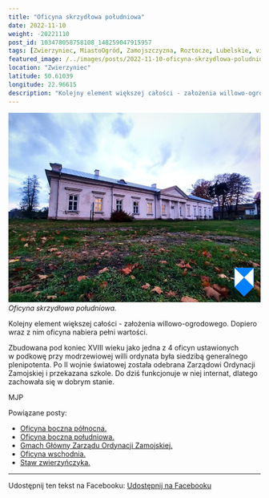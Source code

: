 ```yaml
---
title: "Oficyna skrzydłowa południowa"
date: 2022-11-10
weight: -20221110
post_id: 103478058758108_148259047915957
tags: [Zwierzyniec, MiastoOgród, Zamojszczyzna, Roztocze, Lubelskie, villarestituta, turystyka, dziedzictwo, zabytki, krajobrazy]
featured_image: /../images/posts/2022-11-10-oficyna-skrzydlowa-poludniowa.jpg
location: "Zwierzyniec"
latitude: 50.61039
longitude: 22.96615
description: "Kolejny element większej całości - założenia willowo-ogrodowego. Dopiero wraz z nim oficyna nabiera pełni wartości...."
---
```


![Oficyna skrzydłowa południowa.](/images/posts/2022-11-10-oficyna-skrzydlowa-poludniowa.jpg)
*Oficyna skrzydłowa południowa.*

Kolejny element większej całości - założenia willowo-ogrodowego. Dopiero wraz z nim oficyna nabiera pełni wartości.

Zbudowana pod koniec XVIII wieku jako jedna z 4 oficyn ustawionych w podkowę przy modrzewiowej willi ordynata była siedzibą generalnego plenipotenta.
Po II wojnie światowej została odebrana Zarządowi Ordynacji Zamojskiej i przekazana szkole. Do dziś funkcjonuje w niej internat, dlatego zachowała się w dobrym stanie.



MJP

Powiązane posty:
- [Oficyna boczna północna.](/posts/Oficyna-boczna-polnocna)
- [Oficyna boczna południowa.](/posts/Oficyna-boczna-poludniowa)
- [Gmach Główny Zarządu Ordynacji Zamojskiej.](/posts/Gmach-Glowny-Zarzadu-Ordynacji-Zamojskiej)
- [Oficyna wschodnia.](/posts/Oficyna-wschodnia)
- [Staw zwierzyńczyka.](/posts/Staw-zwierzynczyka)


---

Udostępnij ten tekst na Facebooku:
[Udostępnij na Facebooku](https://www.facebook.com/sharer/sharer.php?u=https://stowarzyszeniewachniewskiej.pl/posts/Oficyna-skrzydlowa-poludniowa)

<script type="application/ld+json">
{
  "@context": "https://schema.org",
  "@type": "BlogPosting",
  "headline": "Oficyna skrzydłowa południowa",
  "datePublished": "2022-11-10",
  "dateModified": "2022-11-10",
  "author": {
    "@type": "Organization",
    "name": "Stowarzyszenie im. Aleksandry Wachniewskiej"
  },
  "publisher": {
    "@type": "Organization",
    "name": "Stowarzyszenie im. Aleksandry Wachniewskiej",
    "logo": {
      "@type": "ImageObject",
      "url": "https://stowarzyszeniewachniewskiej.pl/images/logo/logo.svg"
    }
  },
  "mainEntityOfPage": {
    "@type": "WebPage",
    "@id": "https://stowarzyszeniewachniewskiej.pl/posts/oficyna-skrzydlowa-poludniowa"
  },
  "image": {
    "@type": "ImageObject",
    "url": "https://stowarzyszeniewachniewskiej.pl//images/posts/2022-11-10-oficyna-skrzydlowa-poludniowa.jpg"
  },
  "articleSection": "Dziedzictwo Kulturowe i Zabytki",
  "keywords": "[Zwierzyniec, MiastoOgród, Zamojszczyzna, Roztocze, Lubelskie, villarestituta, turystyka, dziedzictwo, zabytki, krajobrazy]",
  "wordCount": 61,
  "articleBody": "Kolejny element większej całości - założenia willowo-ogrodowego. Dopiero wraz z nim oficyna nabiera pełni wartości.\n\nZbudowana pod koniec XVIII wieku jako jedna z 4 oficyn ustawionych w podkowę przy modrzewiowej willi ordynata była siedzibą generalnego plenipotenta.\nPo II wojnie światowej została odebrana Zarządowi Ordynacji Zamojskiej i przekazana szkole. Do dziś funkcjonuje w niej internat, dlatego zachowała się w dobrym stanie.\n\n\n\nMJP",
  "description": "Kolejny element większej całości - założenia willowo-ogrodowego. Dopiero wraz z nim oficyna nabiera pełni wartości....",
  "copyrightHolder": null
}
</script>
<script type="application/ld+json">
{
  "@context": "https://schema.org",
  "@type": "BreadcrumbList",
  "itemListElement": [
    {
      "@type": "ListItem",
      "position": 1,
      "name": "Home",
      "item": "https://stowarzyszeniewachniewskiej.pl"
    },
    {
      "@type": "ListItem",
      "position": 2,
      "name": "posts",
      "item": "https://stowarzyszeniewachniewskiej.pl/posts"
    },
    {
      "@type": "ListItem",
      "position": 3,
      "name": "Oficyna skrzydłowa południowa",
      "item": "https://stowarzyszeniewachniewskiej.pl/posts/oficyna-skrzydlowa-poludniowa"
    }
  ]
}
</script>
